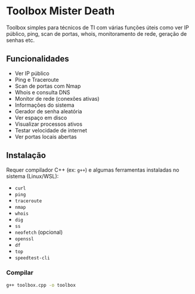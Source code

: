 # Toolbox Mister Death

Toolbox simples para técnicos de TI com várias funções úteis como ver IP público, ping, scan de portas, whois, monitoramento de rede, geração de senhas etc.

## Funcionalidades

- Ver IP público
- Ping e Traceroute
- Scan de portas com Nmap
- Whois e consulta DNS
- Monitor de rede (conexões ativas)
- Informações do sistema
- Gerador de senha aleatória
- Ver espaço em disco
- Visualizar processos ativos
- Testar velocidade de internet
- Ver portas locais abertas

## Instalação

Requer compilador C++ (ex: `g++`) e algumas ferramentas instaladas no sistema (Linux/WSL):

- `curl`
- `ping`
- `traceroute`
- `nmap`
- `whois`
- `dig`
- `ss`
- `neofetch` (opcional)
- `openssl`
- `df`
- `top`
- `speedtest-cli`

### Compilar

```bash
g++ toolbox.cpp -o toolbox
